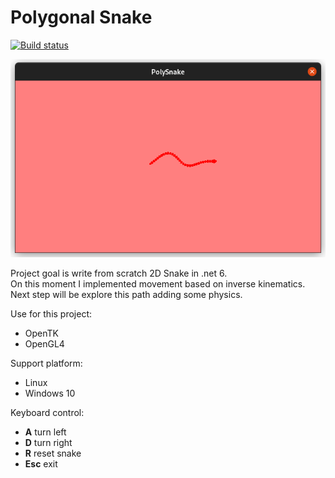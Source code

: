 # Polygonal Snake
[![Build status](https://ci.appveyor.com/api/projects/status/915bg3kbrnb9csoc?svg=true)](https://ci.appveyor.com/project/3mam/polysnake)

![Snake Screenshot](Assets/screenshot.png)

Project goal is write from scratch 2D Snake in .net 6.<br>
On this moment I implemented movement based on inverse kinematics. <br>
Next step will be explore this path adding some physics.

Use for this project:
- OpenTK 
- OpenGL4

Support platform:
- Linux
- Windows 10

Keyboard control:
- **A** turn left
- **D** turn right
- **R** reset snake
- **Esc** exit